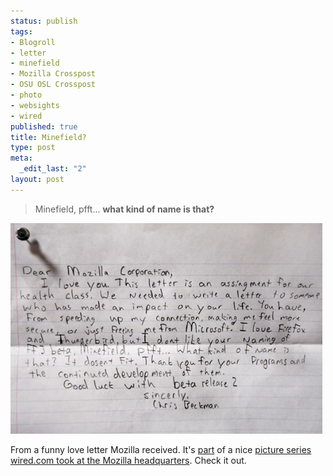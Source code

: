 ```yaml
--- 
status: publish
tags: 
- Blogroll
- letter
- minefield
- Mozilla Crosspost
- OSU OSL Crosspost
- photo
- websights
- wired
published: true
title: Minefield?
type: post
meta: 
  _edit_last: "2"
layout: post
---
```

<blockquote>Minefield, pfft... <strong>what kind of name is that?</strong></blockquote>

<img src="/media/wp/2008/04/mozilla_loveletter.jpg" alt="" title="Mozilla Love Letter" width="499" height="337" class="alignnone size-full wp-image-1264" />

From a funny love letter Mozilla received. It's <a href="http://www.wired.com/software/coolapps/multimedia/2008/03/gallery_mozilla10?slide=7&slideView=7">part</a> of a nice <a href="http://www.wired.com/software/coolapps/multimedia/2008/03/gallery_mozilla10?slide=7&slideView=7">picture series wired.com took at the Mozilla headquarters</a>. Check it out.
